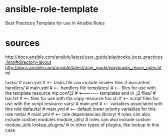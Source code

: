 # ansible-role-template
Best Practices Template for use in Ansible Roles

# sources
http://docs.ansible.com/ansible/latest/user_guide/playbooks_best_practices.html#directory-layout
http://docs.ansible.com/ansible/latest/user_guide/playbooks_reuse_roles.html

tasks/            #
    main.yml      #  <-- tasks file can include smaller files if warranted
handlers/         #
    main.yml      #  <-- handlers file
templates/        #  <-- files for use with the template resource
    ntp.conf.j2   #  <------- templates end in .j2
files/            #
    bar.txt       #  <-- files for use with the copy resource
    foo.sh        #  <-- script files for use with the script resource
vars/             #
    main.yml      #  <-- variables associated with this role
defaults/         #
    main.yml      #  <-- default lower priority variables for this role
meta/             #
    main.yml      #  <-- role dependencies
library/          # roles can also include custom modules
module_utils/     # roles can also include custom module_utils
lookup_plugins/   # or other types of plugins, like lookup in this case
